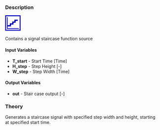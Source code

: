 ### Description
![SignalStaircase picture](SignalStaircase.svg)

Contains a signal staircase function source

#### Input Variables
* **T_start** - Start Time [Time]
* **H_step** - Step Height [-]
* **W_step** - Step Width [Time]

#### Output Variables
* **out** - Stair case output [-]

### Theory
Generates a staircase signal with specified step width and height, starting at specified start time.
<!---EQUATION out = H_{step}\lfloor\dfrac{\max(0, t-T_{start}+0.5\min(t_{step},W_{step}))}{W_{step}}\rfloor--->


